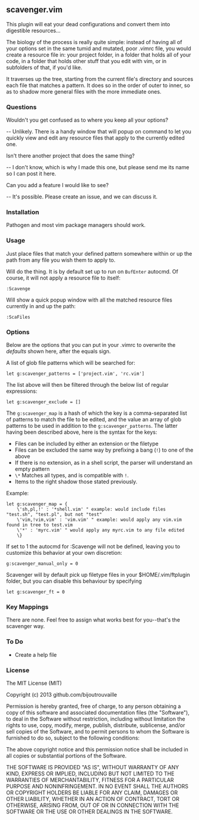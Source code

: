 ## scavenger.vim

This plugin will eat your dead configurations and convert them into digestible resources...

The biology of the process is really quite simple: instead of having all of your options set in the same tumid and mutated, poor .vimrc file, you would create a resource file in: your project folder, in a folder that holds all of your code, in a folder that holds other stuff that you edit with vim, or in subfolders of that, if you'd like.

It traverses up the tree, starting from the current file's directory and sources each file that matches a pattern. It does so in the order of outer to inner, so as to shadow more general files with the more immediate ones.

### Questions

Wouldn't you get confused as to where you keep all your options?

-- Unlikely. There is a handy window that will popup on command to let you quickly view and edit any resource files that apply to the currently edited one.

Isn't there another project that does the same thing?

-- I don't know, which is why I made this one, but please send me its name so I can post it here.

Can you add a feature I would like to see?

-- It's possible. Please create an issue, and we can discuss it.

### Installation

Pathogen and most vim package managers should work.

### Usage

Just place files that match your defined pattern somewhere within or up the path from any file you wish them to apply to.

Will do the thing. It is by default set up to run on `BufEnter` autocmd. Of course, it will not apply a resource file to itself:

    :Scavenge 

Will show a quick popup window with all the matched resource files currently in and up the path:

    :ScaFiles 

### Options

Below are the options that you can put in your .vimrc to overwrite the *defaults* shown here, after the equals sign.

A list of glob file patterns which will be searched for:

    let g:scavenger_patterns = ['project.vim', 'rc.vim']

The list above will then be filtered through the below list of regular expressions:

    let g:scavenger_exclude = []

The `g:scavenger_map` is a hash of which the key is a comma-separated list of patterns to match the file to be edited, and the value an array of glob patterns to be used in addition to the `g:scavenger_patterns`. The latter having been described above, here is the syntax for the keys:

- Files can be included by either an extension or the filetype
- Files can be excluded the same way by prefixing a bang (`!`) to one of the above
- If there is no extension, as in a shell script, the parser will understand an empty pattern
- `\*` Matches all types, and is compatible with `!`.
- Items to the right shadow those stated previously.

Example:

    let g:scavenger_map = {
        \'sh,pl,!' : '*shell.vim' " example: would include files "test.sh", "test.pl", but not "test"
        \'vim,!vim,vim' : 'vim.vim' " example: would apply any vim.vim found in tree to test.vim
        \'*' : 'myrc.vim' " would apply any myrc.vim to any file edited
        \}

If set to 1 the autocmd for :Scavenge will not be defined, leaving you to customize this behavior at your own discretion:

    g:scavenger_manual_only = 0

Scavenger will by default pick up filetype files in your $HOME/.vim/ftplugin folder, but you can disable this behaviour by specifying

    let g:scavenger_ft = 0

### Key Mappings

There are none. Feel free to assign what works best for you--that's the scavenger way.

### To Do

- Create a help file

### License

The MIT License (MIT)

Copyright (c) 2013 github.com/bijoutrouvaille

Permission is hereby granted, free of charge, to any person obtaining a copy
of this software and associated documentation files (the "Software"), to deal
in the Software without restriction, including without limitation the rights
to use, copy, modify, merge, publish, distribute, sublicense, and/or sell
copies of the Software, and to permit persons to whom the Software is
furnished to do so, subject to the following conditions:

The above copyright notice and this permission notice shall be included in
all copies or substantial portions of the Software.

THE SOFTWARE IS PROVIDED "AS IS", WITHOUT WARRANTY OF ANY KIND, EXPRESS OR
IMPLIED, INCLUDING BUT NOT LIMITED TO THE WARRANTIES OF MERCHANTABILITY,
FITNESS FOR A PARTICULAR PURPOSE AND NONINFRINGEMENT. IN NO EVENT SHALL THE
AUTHORS OR COPYRIGHT HOLDERS BE LIABLE FOR ANY CLAIM, DAMAGES OR OTHER
LIABILITY, WHETHER IN AN ACTION OF CONTRACT, TORT OR OTHERWISE, ARISING FROM,
OUT OF OR IN CONNECTION WITH THE SOFTWARE OR THE USE OR OTHER DEALINGS IN
THE SOFTWARE.
